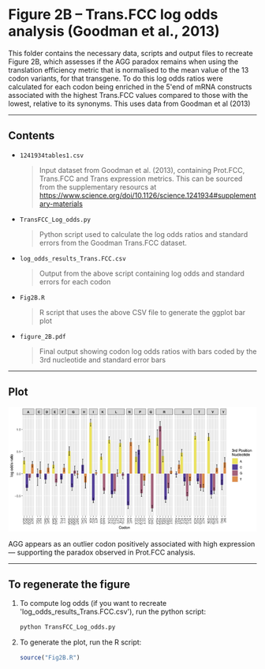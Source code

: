 # Figure 2B – Trans.FCC log odds analysis (Goodman et al., 2013)

This folder contains the necessary data, scripts and output files to recreate Figure 2B, which assesses if the AGG paradox remains when using the translation efficiency metric that is normalised to the mean value of the 13 codon variants, for that transgene. To do this log odds ratios were calculated for each codon being enriched in the 5'end of mRNA constructs associated with the highest Trans.FCC values compared to those with the lowest, relative to its synonyms. This uses data from Goodman et al (2013)

---
##  Contents

- `1241934tables1.csv`  
  > Input dataset from Goodman et al. (2013), containing Prot.FCC, Trans.FCC and Trans expression metrics.
  > This can be sourced from the supplementary resourcs at https://www.science.org/doi/10.1126/science.1241934#supplementary-materials

- `TransFCC_Log_odds.py`  
  > Python script used to calculate the log odds ratios and standard errors from the Goodman Trans.FCC dataset.

- `log_odds_results_Trans.FCC.csv`  
  > Output from the above script containing log odds and standard errors for each codon

- `Fig2B.R`  
  > R script that uses the above CSV file to generate the ggplot bar plot 

- `figure_2B.pdf`  
  > Final output showing codon log odds ratios with bars coded by the 3rd nucleotide and standard error bars

---

## Plot

![Figure 1](figure_2B.png)

AGG appears as an outlier codon positively associated with high expression — supporting the paradox observed in Prot.FCC analysis.

---

## To regenerate the figure

1. To compute log odds (if you want to recreate 'log_odds_results_Trans.FCC.csv'), run the python script:
   ```bash
   python TransFCC_Log_odds.py

2. To generate the plot, run the R script: 
    ```r
    source("Fig2B.R")
    ```
